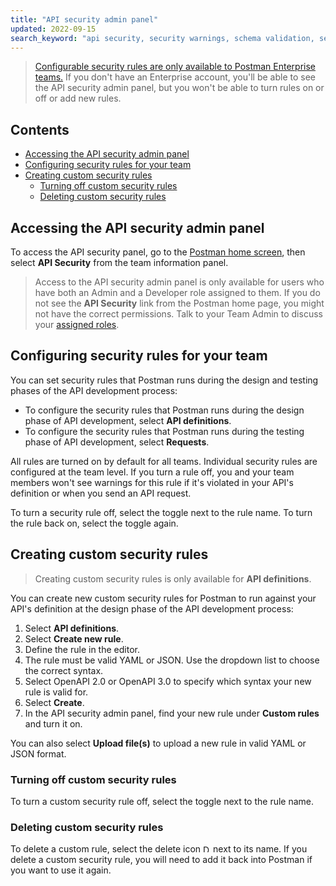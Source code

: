 ```yaml
---
title: "API security admin panel"
updated: 2022-09-15
search_keyword: "api security, security warnings, schema validation, security validation, api security audit, api security scan, api schema vulnerabilities, security audit"
---
```


> [Configurable security rules are only available to Postman Enterprise teams.](https://www.postman.com/pricing) If you don't have an Enterprise account, you'll be able to see the API security admin panel, but you won't be able to turn rules on or off or add new rules.

<!-- TODO: intro -->

## Contents

* [Accessing the API security admin panel](#accessing-the-api-security-admin-panel)
* [Configuring security rules for your team](#configuring-security-rules-for-your-team)
* [Creating custom security rules](#creating-custom-security-rules)
    * [Turning off custom security rules](#turning-off-custom-security-rules)
    * [Deleting custom security rules](#deleting-custom-security-rules)

## Accessing the API security admin panel

To access the API security panel, go to the [Postman home screen](https://go.postman.co/), then select **API Security** from the team information panel.

> Access to the API security admin panel is only available for users who have both an Admin and a Developer role assigned to them. If you do not see the **API Security** link from the Postman home page, you might not have the correct permissions. Talk to your Team Admin to discuss your [assigned roles](/docs/collaborating-in-postman/roles-and-permissions/).

## Configuring security rules for your team

You can set security rules that Postman runs during the design and testing phases of the API development process:

* To configure the security rules that Postman runs during the design phase of API development, select **API definitions**.
* To configure the security rules that Postman runs during the testing phase of API development, select **Requests**.

<!-- TODO: screenshot -->

All rules are turned on by default for all teams. Individual security rules are configured at the team level. If you turn a rule off, you and your team members won't see warnings for this rule if it's violated in your API's definition or when you send an API request.

To turn a security rule off, select the toggle next to the rule name. To turn the rule back on, select the toggle again.

<!-- TODO: screenshot -->

## Creating custom security rules

> Creating custom security rules is only available for **API definitions**.

You can create new custom security rules for Postman to run against your API's definition at the design phase of the API development process:

1. Select **API definitions**.
1. Select **Create new rule**.
1. Define the rule in the editor.
    <!-- TODO: screenshot -->
1. The rule must be valid YAML or JSON. Use the dropdown list to choose the correct syntax.
1. Select OpenAPI 2.0 or OpenAPI 3.0 to specify which syntax your new rule is valid for.
1. Select **Create**.
1. In the API security admin panel, find your new rule under **Custom rules** and turn it on.

<!-- TODO: screenshot -->

You can also select **Upload file(s)** to upload a new rule in valid YAML or JSON format.

### Turning off custom security rules

To turn a custom security rule off, select the toggle next to the rule name.

### Deleting custom security rules

To delete a custom rule, select the delete icon <img alt="Delete icon" src="https://assets.postman.com/postman-docs/icon-delete-v9.jpg#icon" width="12px"> next to its name. If you delete a custom security rule, you will need to add it back into Postman if you want to use it again.
